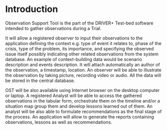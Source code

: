 # Introduction

Observation Support Tool is the part of the DRIVER+ Test-bed software intended to gather observations during a Trial.

It will allow a registered observer to input their observations to the application defining the context e.g. type of event it relates to, phase of the crisis, type of the problem, its importance, and specifying the observed issue itself possibly indicating other related observations from the system database. An example of context-building data would be scenario description and events description. It will attach automatically an author of the observation, a timestamp, location. An observer will be able to illustrate the observation by taking picture, recording video or audio. All the data will be stored in the central database. 

OST will be also available using Internet browser on the desktop computer or laptop. A registered Analyst will be able to access the gathered observations in the tabular form, orchestrate them on the timeline and/or a situation map group them and develop lessons learned out of them. An analyst will be also able to formulate recommendations as the final stage of the process. An application will allow to generate the reports containing observations, lessons as well as recommendations.
